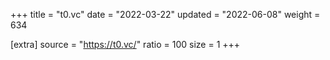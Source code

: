 +++
title = "t0.vc"
date = "2022-03-22"
updated = "2022-06-08"
weight = 634

[extra]
source = "https://t0.vc/"
ratio = 100
size = 1
+++
